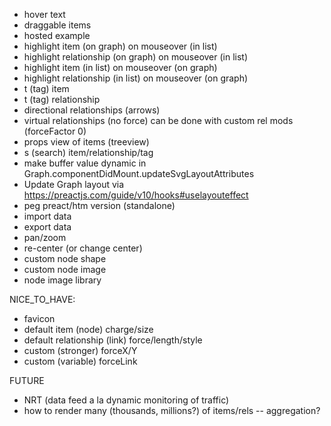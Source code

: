 - hover text
- draggable items
- hosted example
- highlight item (on graph) on mouseover (in list)
- highlight relationship (on graph) on mouseover (in list)
- highlight item (in list) on mouseover (on graph)
- highlight relationship (in list) on mouseover (on graph)
- t (tag) item
- t (tag) relationship
- directional relationships (arrows)
- virtual relationships (no force) can be done with custom rel mods (forceFactor 0)
- props view of items (treeview)
- s (search) item/relationship/tag
- make buffer value dynamic in Graph.componentDidMount.updateSvgLayoutAttributes
- Update Graph layout via https://preactjs.com/guide/v10/hooks#uselayouteffect
- peg preact/htm version (standalone)
- import data
- export data
- pan/zoom
- re-center (or change center)
- custom node shape
- custom node image
- node image library

NICE_TO_HAVE:
- favicon
- default item (node) charge/size
- default relationship (link) force/length/style
- custom (stronger) forceX/Y
- custom (variable) forceLink

FUTURE
- NRT (data feed a la dynamic monitoring of traffic)
- how to render many (thousands, millions?) of items/rels -- aggregation?